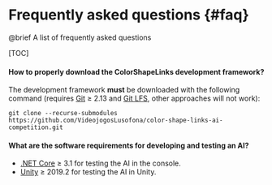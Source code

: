 # Frequently asked questions {#faq}

@brief A list of frequently asked questions

[TOC]

#### How to properly download the ColorShapeLinks development framework?

The development framework **must** be downloaded with the following
command (requires [Git] ≥ 2.13 and [Git LFS], other approaches will not work):
```text
git clone --recurse-submodules https://github.com/VideojogosLusofona/color-shape-links-ai-competition.git
```

#### What are the software requirements for developing and testing an AI?

* [.NET Core][.NET Core] ≥ 3.1 for testing the AI in the console.
* [Unity] ≥ 2019.2 for testing the AI in Unity.

[Git]:https://git-scm.com/downloads
[Git LFS]:https://git-lfs.github.com/
[.NET Core]:https://dotnet.microsoft.com/download
[Unity]:https://unity.com/
